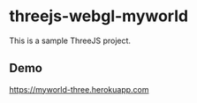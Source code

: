 # threejs-webgl-myworld
This is a sample ThreeJS project.

## Demo
https://myworld-three.herokuapp.com